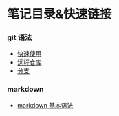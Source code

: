 # 笔记目录&快速链接
### git 语法
- [快速使用](https://github.com/xihahah/Notes/blob/master/git/start.md)
- [远程仓库](https://github.com/xihahah/Notes/blob/master/git/remote.md)
- [分支](https://github.com/xihahah/Notes/blob/master/git/branch.md)

### markdown
- [markdown 基本语法](https://github.com/xihahah/Notes/blob/master/markdown/learn1.md)
